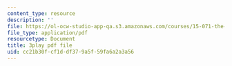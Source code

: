 ```yaml
---
content_type: resource
description: ''
file: https://ol-ocw-studio-app-qa.s3.amazonaws.com/courses/15-071-the-analytics-edge-spring-2017/cc21b30fcf1ddf379a5f59fa6a2a3a56_WIKsL9tPoAE.pdf
file_type: application/pdf
resourcetype: Document
title: 3play pdf file
uid: cc21b30f-cf1d-df37-9a5f-59fa6a2a3a56
---
```

